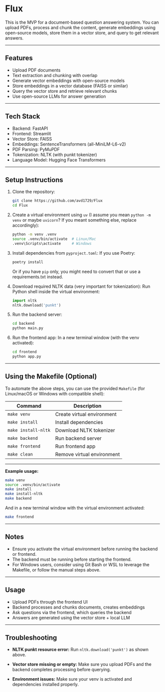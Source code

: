 # Flux

This is the MVP for a document-based question answering system. You can upload PDFs, process and chunk the content, generate embeddings using open-source models, store them in a vector store, and query to get relevant answers.

---

## Features

* Upload PDF documents
* Text extraction and chunking with overlap
* Generate vector embeddings with open-source models
* Store embeddings in a vector database (FAISS or similar)
* Query the vector store and retrieve relevant chunks
* Use open-source LLMs for answer generation

---

## Tech Stack

* Backend: FastAPI
* Frontend: Streamlit
* Vector Store: FAISS
* Embeddings: SentenceTransformers (all-MiniLM-L6-v2)
* PDF Parsing: PyMuPDF
* Tokenization: NLTK (with punkt tokenizer)
* Language Model: Hugging Face Transformers

---

## Setup Instructions

1. Clone the repository:

   ```bash
   git clone https://github.com/avd1729/Flux
   cd Flux
   ```

2. Create a virtual environment using `uv` (I assume you mean `python -m venv` or maybe `uvicorn`? If you meant something else, replace accordingly):

   ```bash
   python -m venv .venv
   source .venv/bin/activate  # Linux/Mac  
   .venv\Scripts\activate     # Windows
   ```

3. Install dependencies from `pyproject.toml`:
   If you use Poetry:

   ```bash
   poetry install
   ```

   Or if you have `pip` only, you might need to convert that or use a requirements.txt instead.

4. Download required NLTK data (very important for tokenization):
   Run Python shell inside the virtual environment:

   ```python
   import nltk
   nltk.download('punkt')
   ```

5. Run the backend server:

   ```bash
   cd backend
   python main.py
   ```

6. Run the frontend app:
   In a new terminal window (with the venv activated):

   ```bash
   cd frontend
   python app.py
   ```

---

## Using the Makefile (Optional)

To automate the above steps, you can use the provided `Makefile` (for Linux/macOS or Windows with compatible shell):

| Command             | Description                |
| ------------------- | -------------------------- |
| `make venv`         | Create virtual environment |
| `make install`      | Install dependencies       |
| `make install-nltk` | Download NLTK tokenizer    |
| `make backend`      | Run backend server         |
| `make frontend`     | Run frontend app           |
| `make clean`        | Remove virtual environment |

---

**Example usage:**

```bash
make venv
source .venv/bin/activate
make install
make install-nltk
make backend
```

And in a new terminal window with the virtual environment activated:

```bash
make frontend
```

---

## Notes

* Ensure you activate the virtual environment before running the backend or frontend.
* The backend must be running before starting the frontend.
* For Windows users, consider using Git Bash or WSL to leverage the Makefile, or follow the manual steps above.

---


## Usage

* Upload PDFs through the frontend UI
* Backend processes and chunks documents, creates embeddings
* Ask questions via the frontend, which queries the backend
* Answers are generated using the vector store + local LLM

---

## Troubleshooting

* **NLTK punkt resource error:**
  Run `nltk.download('punkt')` as shown above.

* **Vector store missing or empty:**
  Make sure you upload PDFs and the backend completes processing before querying.

* **Environment issues:**
  Make sure your venv is activated and dependencies installed properly.



